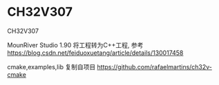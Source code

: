 # CH32V307
CH32V307

MounRiver Studio 1.90 将工程转为C++工程, 参考
https://blog.csdn.net/feiduoxuetang/article/details/130017458

cmake,examples,lib 复制自项目 https://github.com/rafaelmartins/ch32v-cmake

